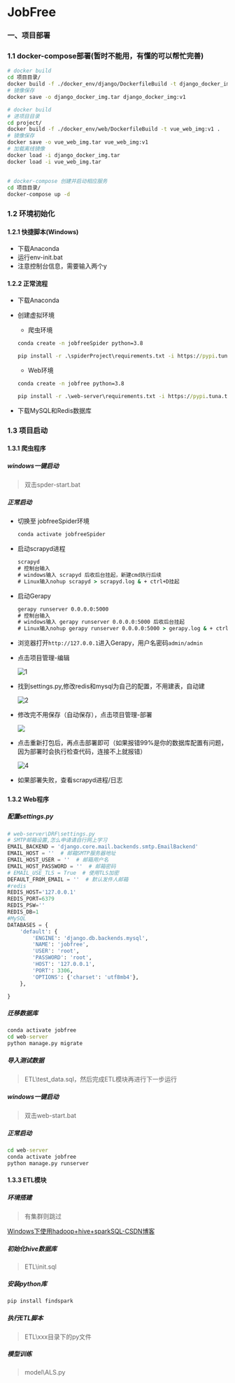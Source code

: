 # JobFree

### 一、项目部署

### 1.1 docker-compose部署(暂时不能用，有懂的可以帮忙完善)

```sh
# docker build
cd 项目目录/
docker build -f ./docker_env/django/DockerfileBuild -t django_docker_img:v1 .
# 镜像保存
docker save -o django_docker_img.tar django_docker_img:v1

# docker build
# 进项目目录
cd project/
docker build -f ./docker_env/web/DockerfileBuild -t vue_web_img:v1 .
# 镜像保存
docker save -o vue_web_img.tar vue_web_img:v1
# 加载离线镜像
docker load -i django_docker_img.tar
docker load -i vue_web_img.tar
 
 
# docker-compose 创建并启动相应服务
cd 项目目录/
docker-compose up -d
```

### 1.2 环境初始化

#### 1.2.1 快捷脚本(Windows)

* 下载Anaconda
* 运行env-init.bat
* 注意控制台信息，需要输入两个y

#### 1.2.2 正常流程

* 下载Anaconda

* 创建虚拟环境

  * 爬虫环境

  ```cmd
  conda create -n jobfreeSpider python=3.8
  
  pip install -r .\spiderProject\requirements.txt -i https://pypi.tuna.tsinghua.edu.cn/simple/
  ```

  * Web环境

  ```cmd
  conda create -n jobfree python=3.8
  
  pip install -r .\web-server\requirements.txt -i https://pypi.tuna.tsinghua.edu.cn/simple/
  ```

* 下载MySQL和Redis数据库

### 1.3 项目启动

#### 1.3.1 爬虫程序

##### windows一键启动

> 双击spder-start.bat

##### 正常启动

* 切换至 jobfreeSpider环境

  ```cmd
  conda activate jobfreeSpider
  ```

* 启动scrapyd进程

  ```cmd
  scrapyd
  # 控制台输入
  # windows输入 scrapyd 后收后台挂起，新建cmd执行后续
  # Linux输入nohup scrapyd > scrapyd.log & + ctrl+D挂起
  ```

* 启动Gerapy

  ```cmd
  gerapy runserver 0.0.0.0:5000
  # 控制台输入
  # windows输入 gerapy runserver 0.0.0.0:5000 后收后台挂起
  # Linux输入nohup gerapy runserver 0.0.0.0:5000 > gerapy.log & + ctrl+D挂起
  ```

* 浏览器打开`http://127.0.0.1`进入Gerapy，用户名密码`admin/admin`

* 点击项目管理-编辑

  ![1](img\1.png)

* 找到settings.py,修改redis和mysql为自己的配置，不用建表，自动建

  ![2](img\2.png)

* 修改完不用保存（自动保存），点击项目管理-部署

  ![](img\3.png)

* 点击重新打包后，再点击部署即可（如果报错99%是你的数据库配置有问题，因为部署时会执行检查代码，连接不上就报错）

  ![4](img\4.png)

* 如果部署失败，查看scrapyd进程/日志

##### 

#### 1.3.2 Web程序

##### 配置settings.py

```python
# web-server\DRF\settings.py
# SMTP邮箱设置,怎么申请请自行网上学习
EMAIL_BACKEND = 'django.core.mail.backends.smtp.EmailBackend'
EMAIL_HOST = ''  # 邮箱SMTP服务器地址
EMAIL_HOST_USER = ''  # 邮箱用户名
EMAIL_HOST_PASSWORD = ''  # 邮箱密码
# EMAIL_USE_TLS = True  # 使用TLS加密
DEFAULT_FROM_EMAIL = ''  # 默认发件人邮箱
#redis
REDIS_HOST='127.0.0.1'
REDIS_PORT=6379
REDIS_PSW=''
REDIS_DB=1
#MySQL
DATABASES = {
    'default': {
        'ENGINE': 'django.db.backends.mysql',
        'NAME': 'jobfree',  
        'USER': 'root',  
        'PASSWORD': 'root',  
        'HOST': '127.0.0.1',
        'PORT': 3306,
        'OPTIONS': {'charset': 'utf8mb4'},
    },

}
```

##### 迁移数据库

```cmd
conda activate jobfree
cd web-server
python manage.py migrate
```

##### 导入测试数据

> ETL\test_data.sql，然后完成ETL模块再进行下一步运行

##### windows一键启动

> 双击web-start.bat

##### 正常启动

```cmd
cd web-server
conda activate jobfree
python manage.py runserver
```

#### 1.3.3 ETL模块

##### 环境搭建

> 有集群则跳过

[Windows下使用hadoop+hive+sparkSQL-CSDN博客](https://blog.csdn.net/qq_41631913/article/details/134804263)

##### 初始化hive数据库

> ETL\init.sql

##### 安装python库

```cmd
pip install findspark
```

##### 执行ETL脚本

> ETL\xxx目录下的py文件

##### 模型训练

> model\ALS.py
